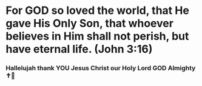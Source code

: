 # For GOD so loved the world, that He gave His Only Son, that whoever believes in Him shall not perish, but have eternal life. (John 3:16)
### Hallelujah thank YOU Jesus Christ our Holy Lord GOD Almighty ✝️💞 
